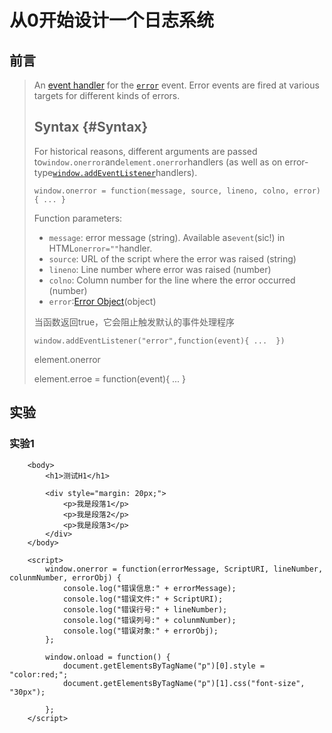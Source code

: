 # 从0开始设计一个日志系统



## 前言

> An [event handler](https://developer.mozilla.org/en-US/docs/Web/Guide/Events/Event_handlers) for the   [`error`](https://developer.mozilla.org/en-US/docs/Web/Events/error)  event. Error events are fired at various targets for different kinds of errors.
>
> ## Syntax {#Syntax}
>
> For historical reasons, different arguments are passed to`window.onerror`and`element.onerror`handlers \(as well as on error-type[`window.addEventListener`](https://developer.mozilla.org/en-US/docs/Web/API/Window/addEventListener)handlers\).
>
> `window.onerror = function(message, source, lineno, colno, error) { ... }`
>
> Function parameters:
>
> * `message`: error message \(string\). Available as`event`\(sic!\) in HTML`onerror=""`handler.
> * `source`: URL of the script where the error was raised \(string\)
> * `lineno`: Line number where error was raised \(number\)
> * `colno`: Column number for the line where the error occurred \(number\)
> * `error`:[Error Object](https://developer.mozilla.org/en-US/docs/Web/JavaScript/Reference/Global_Objects/Error)\(object\)
>
> 当函数返回true，它会阻止触发默认的事件处理程序
>
> ```
> window.addEventListener("error",function(event){ ...  })
> ```
>
> element.onerror
>
> element.erroe = function\(event\){  ... }



## 实验

### 实验1

```
	<body>
		<h1>测试H1</h1>

		<div style="margin: 20px;">
			<p>我是段落1</p>
			<p>我是段落2</p>
			<p>我是段落3</p>
		</div>
	</body>

	<script>
		window.onerror = function(errorMessage, ScriptURI, lineNumber, colunmNumber, errorObj) {
			console.log("错误信息:" + errorMessage);
			console.log("错误文件:" + ScriptURI);
			console.log("错误行号:" + lineNumber);
			console.log("错误列号:" + colunmNumber);
			console.log("错误对象:" + errorObj);
		};
		
		window.onload = function() {
			document.getElementsByTagName("p")[0].style = "color:red;";
			document.getElementsByTagName("p")[1].css("font-size", "30px");
		
		};
	</script>
```



